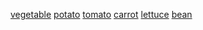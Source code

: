 [vegetable](http://dict.youdao.com/w/eng/vegetable/#keyfrom=dict2.index) [potato](http://dict.youdao.com/w/eng/potato/#keyfrom=dict2.index) [tomato](http://dict.youdao.com/w/eng/tomato/#keyfrom=dict2.index) [carrot](http://dict.youdao.com/w/eng/carrot/#keyfrom=dict2.index) [lettuce](http://dict.youdao.com/w/eng/lettuce/#keyfrom=dict2.index) [bean](http://dict.youdao.com/w/eng/bean/#keyfrom=dict2.index)